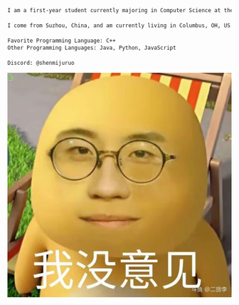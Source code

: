 ```txt
I am a first-year student currently majoring in Computer Science at the Ohio State University.

I come from Suzhou, China, and am currently living in Columbus, OH, US.

Favorite Programming Language: C++
Other Programming Languages: Java, Python, JavaScript

Discord: @shenmijuruo
```
<img src = "https://raw.githubusercontent.com/onetrue-6657/image-hosting/main/img/pfp/NailongOneTrue.jpg"/>


<!--
**onetrue-6657/onetrue-6657** is a ✨ _special_ ✨ repository because its `README.md` (this file) appears on your GitHub profile.

Here are some ideas to get you started:

- 🔭 I’m currently working on ...
- 🌱 I’m currently learning ...
- 👯 I’m looking to collaborate on ...
- 🤔 I’m looking for help with ...
- 💬 Ask me about ...
- 📫 How to reach me: ...
- 😄 Pronouns: ...
- ⚡ Fun fact: ...
-->
